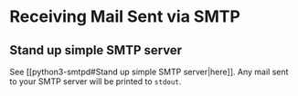 # Receiving Mail Sent via SMTP

## Stand up simple SMTP server

See [[python3-smtpd#Stand up simple SMTP server|here]]. Any mail sent to your SMTP server will be printed to `stdout`.
